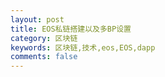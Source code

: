 ```yaml
---
layout: post
title: EOS私链搭建以及多BP设置
category: 区块链
keywords: 区块链,技术,eos,EOS,dapp
comments: false
---
```


